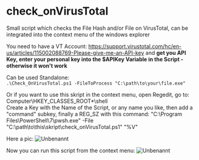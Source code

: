 # check_onVirusTotal
Small script which checks the File Hash and/or File on VirusTotal, can be integrated into the context menu of the windows explorer

You need to have a VT Account:
https://support.virustotal.com/hc/en-us/articles/115002088769-Please-give-me-an-API-key
and **get you API Key, enter your personal key into the $APIKey Variable in the Script - otherwise it won't work**

Can be used Standalone:\
`.\Check_OnVirusTotal.ps1 -FileToProcess "C:\path\to\your\file.exe"`

Or if you want to use this skript in the context menu, open Regedit, go to:\
Computer\HKEY_CLASSES_ROOT\*\shell\
Create a Key with the Name of the Script, or any name you like, then add a "command" subkey, finally a REG_SZ with this command:
"C:\Program Files\PowerShell\7\pwsh.exe" -File "C:\path\to\this\skript\check_onVirusTotal.ps1" "%V" 

Here a pic:
![Unbenannt](https://user-images.githubusercontent.com/76947368/112162501-67814580-8bec-11eb-826e-7d7c8dfa5d97.PNG)

Now you can run this script from the context menu:
![Unbenannt](https://user-images.githubusercontent.com/76947368/112162607-7e279c80-8bec-11eb-9cbc-722d7c094d93.PNG)

